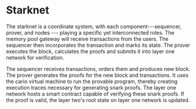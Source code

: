 # Starknet

The starknet is a coordinate system, with each component---sequencer, prover, and nodes --- playing a specific yet interconnected roles. The memory pool gateway will receive transactions from the users. The sequencer then incorporates the transaction and marks its state. The prover executes the block, calculates the proofs and submits it into layer one network for verification.

The sequencer receives transactions, orders them and produces new block. The prover generates the proofs for the new block and transactions. It uses the cario virtual machine to run the provable program, thereby creating execution traces necessary for generating snark proofs. The layer one network hosts a smart contract capable of verifying these snark proofs. If the proof is valid, the layer two's root state on layer one network is updated.


